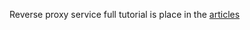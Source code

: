 Reverse proxy service full tutorial is place in the [articles](https://github.com/pwujczyk/ProductivityTools.Articles/tree/main/2025.03.23%20-%20Reverse%20Proxy)

